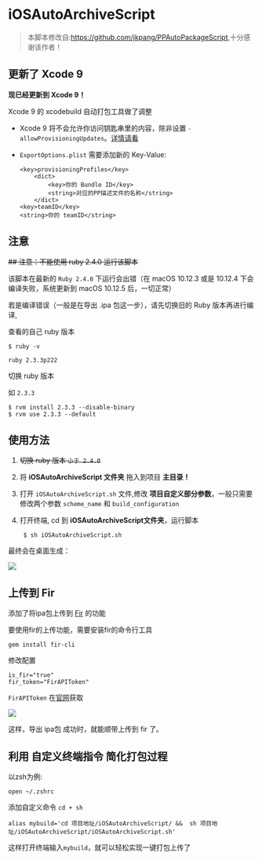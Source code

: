# iOSAutoArchiveScript

> 本脚本修改自:<https://github.com/jkpang/PPAutoPackageScript>,十分感谢该作者！

## 更新了 Xcode 9

**现已经更新到 Xcode 9！**

Xcode 9 的 xcodebuild 自动打包工具做了调整

- Xcode 9 将不会允许你访问钥匙串里的内容，除非设置 `-allowProvisioningUpdates`。[详情请看](https://github.com/fastlane/fastlane/issues/9589)
- `ExportOptions.plist` 需要添加新的 Key-Value:

	```
	<key>provisioningProfiles</key>
		<dict>
			<key>你的 Bundle ID</key>
			<string>对应的PP描述文件的名称</string>
		</dict>
	<key>teamID</key>
	<string>你的 teamID</string>
	```


## 注意


~~## 注意：不能使用 ruby 2.4.0 运行该脚本~~

该脚本在最新的 `Ruby 2.4.0` 下运行会出错（在 macOS 10.12.3 或是 10.12.4 下会编译失败，系统更新到 macOS 10.12.5 后，一切正常）



若是编译错误（一般是在导出 .ipa 包这一步），请先切换旧的 Ruby 版本再进行编译,

查看的自己 ruby 版本

	$ ruby -v
	
	ruby 2.3.3p222
	
切换 ruby 版本

 如 `2.3.3`
 
	$ rvm install 2.3.3 --disable-binary
	$ rvm use 2.3.3 --default 

## 使用方法

1. ~~切换 ruby 版本 `小于 2.4.0`~~

2. 将 **iOSAutoArchiveScript 文件夹** 拖入到项目 **主目录！**

3. 打开 `iOSAutoArchiveScript.sh` 文件,修改 **项目自定义部分参数**，一般只需要修改两个参数 `scheme_name` 和 `build_configuration`

4. 打开终端, cd 到 **iOSAutoArchiveScript文件夹**，运行脚本

    	$ sh iOSAutoArchiveScript.sh


最终会在桌面生成：

![](https://ww3.sinaimg.cn/large/006tNc79gy1ff27d438voj30f70avmyc.jpg)

## 上传到 Fir

添加了将ipa包上传到 [Fir](https://fir.im/) 的功能

要使用fir的上传功能，需要安装fir的命令行工具

	gem install fir-cli

修改配置

	is_fir="true"
	fir_token="FirAPIToken"
`FirAPIToken` 在[官网](https://fir.im/)获取

![](https://ww4.sinaimg.cn/large/006tNc79gy1ff2878x1a8j304t07bt8r.jpg)

这样，导出 ipa包 成功时，就能顺带上传到 fir 了。

## 利用 自定义终端指令 简化打包过程

以zsh为例:

	open ~/.zshrc

添加自定义命令 `cd + sh`

	alias mybuild='cd 项目地址/iOSAutoArchiveScript/ &&  sh 项目地址/iOSAutoArchiveScript/iOSAutoArchiveScript.sh'
	
这样打开终端输入`mybuild`，就可以轻松实现一键打包上传了
